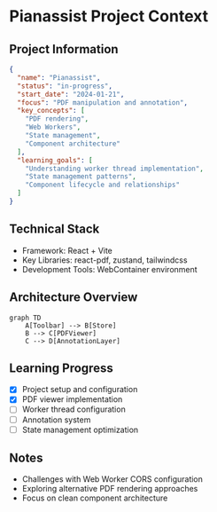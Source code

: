 
# Pianassist Project Context

## Project Information
```json
{
  "name": "Pianassist",
  "status": "in-progress",
  "start_date": "2024-01-21",
  "focus": "PDF manipulation and annotation",
  "key_concepts": [
    "PDF rendering",
    "Web Workers",
    "State management",
    "Component architecture"
  ],
  "learning_goals": [
    "Understanding worker thread implementation",
    "State management patterns",
    "Component lifecycle and relationships"
  ]
}
```

## Technical Stack
- Framework: React + Vite
- Key Libraries: react-pdf, zustand, tailwindcss
- Development Tools: WebContainer environment

## Architecture Overview
```mermaid
graph TD
    A[Toolbar] --> B[Store]
    B --> C[PDFViewer]
    C --> D[AnnotationLayer]
```

## Learning Progress
- [x] Project setup and configuration
- [x] PDF viewer implementation
- [ ] Worker thread configuration
- [ ] Annotation system
- [ ] State management optimization

## Notes
- Challenges with Web Worker CORS configuration
- Exploring alternative PDF rendering approaches
- Focus on clean component architecture